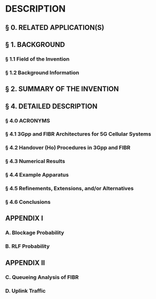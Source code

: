 # DESCRIPTION

## § 0. RELATED APPLICATION(S)

## § 1. BACKGROUND

### § 1.1 Field of the Invention

### § 1.2 Background Information

## § 2. SUMMARY OF THE INVENTION

## § 4. DETAILED DESCRIPTION

### § 4.0 ACRONYMS

### § 4.1 3Gpp and FIBR Architectures for 5G Cellular Systems

### § 4.2 Handover (Ho) Procedures in 3Gpp and FIBR

### § 4.3 Numerical Results

### § 4.4 Example Apparatus

### § 4.5 Refinements, Extensions, and/or Alternatives

### § 4.6 Conclusions

## APPENDIX I

### A. Blockage Probability

### B. RLF Probability

## APPENDIX II

### C. Queueing Analysis of FIBR

### D. Uplink Traffic

